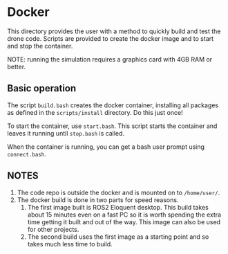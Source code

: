 # Docker

This directory provides the user with a method to quickly build and test the
drone code.  Scripts are provided to create the docker image and to start and
stop the container.

NOTE: running the simulation requires a graphics card with 4GB RAM or better.

## Basic operation

The script `build.bash` creates the docker container, installing all packages
as defined in the `scripts/install` directory.  Do this just once!

To start the container, use `start.bash`.  This script starts the container
and leaves it running until `stop.bash` is called.

When the container is running, you can get a bash user prompt using
`connect.bash`.

## NOTES

1. The code repo is outside the docker and is mounted on to `/home/user/`.
1. The docker build is done in two parts for speed reasons.
   1. The first image built is ROS2 Eloquent desktop.  This build takes about
   15 minutes even on a fast PC so it is worth spending the extra time getting
   it built and out of the way.  This image can also be used for other
   projects.
   2. The second build uses the first image as a starting point and so takes
   much less time to build.
